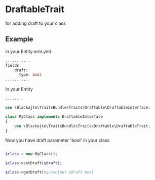 DraftableTrait
================

for adding draft to your class

Example
-------
in your Entity.orm.yml
```php
...........
fields:
    draft:
      type: bool
...........
```

In your Entity
```php
........

use \Blackajte\TraitsBundle\Traits\Draftable\DraftableInterface;

class MyClass implements DraftableInterface
{
	use \Blackajte\TraitsBundle\Traits\Draftable\DraftableTrait;
}

```

Now you have draft parameter 'bool' in your class
```php

$class = new MyClass();

$class->setDraft($draft);

$class->getDraft();//output $draft bool

```
